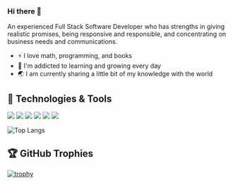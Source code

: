 ### Hi there 👋
An experienced Full Stack Software Developer who has strengths in giving realistic promises, being responsive and responsible, and concentrating on business needs and communications.

- :zap: I love math, programming, and books
- 🌱 I'm addicted to learning and growing every day
- 🌏 I am currently sharing a little bit of my knowledge with the world
  
## 🔧 Technologies & Tools
![](https://img.shields.io/badge/Code-Java-informational?style=flat&logo=java&logoColor=white&color=2bbc8a)
![](https://img.shields.io/badge/Code-Python-informational?style=flat&logo=python&logoColor=white&color=2bbc8a)
![](https://img.shields.io/badge/Code-JavaScript-informational?style=flat&logo=javascript&logoColor=white&color=2bbc8a)
![](https://img.shields.io/badge/Code-TypeScript-informational?style=flat&logo=typescript&logoColor=white&color=2bbc8a)
![](https://img.shields.io/badge/Tools-Docker-informational?style=flat&logo=docker&logoColor=white&color=2bbc8a)
![](https://img.shields.io/badge/Cloud-AWS-informational?style=flat&logo=amazon-aws&logoColor=white&color=2bbc8a)

![Top Langs](https://github-readme-stats.vercel.app/api/top-langs/?username=DevGoatX&layout=compact&theme=radical)

## 🏆 GitHub Trophies
[![trophy](https://github-profile-trophy.vercel.app/?username=DevGoatX&theme=onedark)](https://github.com/ryo-ma/github-profile-trophy)


<!--
**DevGoatX/DevGoatX** is a ✨ _special_ ✨ repository because its `README.md` (this file) appears on your GitHub profile.

Here are some ideas to get you started:

- 🔭 I’m currently working on ...
- 🌱 I’m currently learning ...
- 👯 I’m looking to collaborate on ...
- 🤔 I’m looking for help with ...
- 💬 Ask me about ...
- 📫 How to reach me: ...
- 😄 Pronouns: ...
- ⚡ Fun fact: ...
-->
